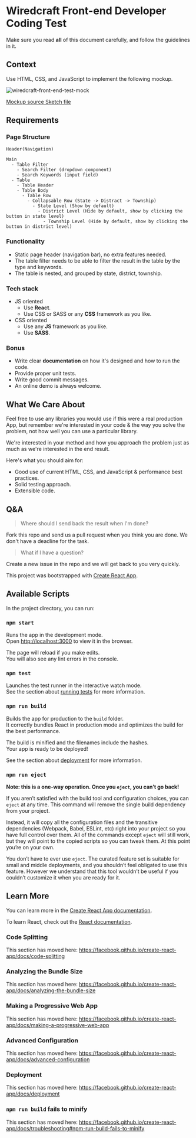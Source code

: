 # Wiredcraft Front-end Developer Coding Test

Make sure you read **all** of this document carefully, and follow the guidelines in it.

## Context

Use HTML, CSS, and JavaScript to implement the following mockup.

![wiredcraft-front-end-test-mock](https://cldup.com/JM3lLBAS5V.jpg)

[Mockup source Sketch file](https://cldup.com/2wo0ktkbxJ.sketch)

## Requirements

### Page Structure

```
Header(Navigation)

Main
  - Table Filter
    - Search Filter (dropdown component)
    - Search Keywords (input field)
  - Table
    - Table Header
    - Table Body
      - Table Row
        - Collapsable Row (State -> Distract -> Township)
          - State Level (Show by default)
            - District Level (Hide by default, show by clicking the button in state level)
              - Township Level (Hide by default, show by clicking the button in district level)
```

### Functionality

- Static page header (navigation bar), no extra features needed.
- The table filter needs to be able to filter the result in the table by the type and keywords.
- The table is nested, and grouped by state, district, township.

### Tech stack

- JS oriented
  - Use **React**.
  - Use CSS or SASS or any **CSS** framework as you like.
- CSS oriented
  - Use any **JS** framework as you like.
  - Use **SASS**.

### Bonus

- Write clear **documentation** on how it's designed and how to run the code.
- Provide proper unit tests.
- Write good commit messages.
- An online demo is always welcome.

## What We Care About

Feel free to use any libraries you would use if this were a real production App, but remember we're interested in your code & the way you solve the problem, not how well you can use a particular library.

We're interested in your method and how you approach the problem just as much as we're interested in the end result.

Here's what you should aim for:

- Good use of current HTML, CSS, and JavaScript & performance best practices.
- Solid testing approach.
- Extensible code.

## Q&A

> Where should I send back the result when I'm done?

Fork this repo and send us a pull request when you think you are done. We don't have a deadline for the task.

> What if I have a question?

Create a new issue in the repo and we will get back to you very quickly.

This project was bootstrapped with [Create React App](https://github.com/facebook/create-react-app).

## Available Scripts

In the project directory, you can run:

### `npm start`

Runs the app in the development mode.<br>
Open [http://localhost:3000](http://localhost:3000) to view it in the browser.

The page will reload if you make edits.<br>
You will also see any lint errors in the console.

### `npm test`

Launches the test runner in the interactive watch mode.<br>
See the section about [running tests](https://facebook.github.io/create-react-app/docs/running-tests) for more information.

### `npm run build`

Builds the app for production to the `build` folder.<br>
It correctly bundles React in production mode and optimizes the build for the best performance.

The build is minified and the filenames include the hashes.<br>
Your app is ready to be deployed!

See the section about [deployment](https://facebook.github.io/create-react-app/docs/deployment) for more information.

### `npm run eject`

**Note: this is a one-way operation. Once you `eject`, you can’t go back!**

If you aren’t satisfied with the build tool and configuration choices, you can `eject` at any time. This command will remove the single build dependency from your project.

Instead, it will copy all the configuration files and the transitive dependencies (Webpack, Babel, ESLint, etc) right into your project so you have full control over them. All of the commands except `eject` will still work, but they will point to the copied scripts so you can tweak them. At this point you’re on your own.

You don’t have to ever use `eject`. The curated feature set is suitable for small and middle deployments, and you shouldn’t feel obligated to use this feature. However we understand that this tool wouldn’t be useful if you couldn’t customize it when you are ready for it.

## Learn More

You can learn more in the [Create React App documentation](https://facebook.github.io/create-react-app/docs/getting-started).

To learn React, check out the [React documentation](https://reactjs.org/).

### Code Splitting

This section has moved here: https://facebook.github.io/create-react-app/docs/code-splitting

### Analyzing the Bundle Size

This section has moved here: https://facebook.github.io/create-react-app/docs/analyzing-the-bundle-size

### Making a Progressive Web App

This section has moved here: https://facebook.github.io/create-react-app/docs/making-a-progressive-web-app

### Advanced Configuration

This section has moved here: https://facebook.github.io/create-react-app/docs/advanced-configuration

### Deployment

This section has moved here: https://facebook.github.io/create-react-app/docs/deployment

### `npm run build` fails to minify

This section has moved here: https://facebook.github.io/create-react-app/docs/troubleshooting#npm-run-build-fails-to-minify
